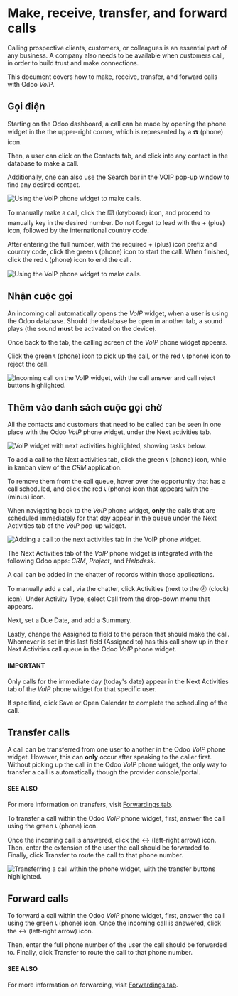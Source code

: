 # Make, receive, transfer, and forward calls

Calling prospective clients, customers, or colleagues is an essential part of any business. A
company also needs to be available when customers call, in order to build trust and make
connections.

This document covers how to make, receive, transfer, and forward calls with Odoo *VoIP*.

## Gọi điện

Starting on the Odoo dashboard, a call can be made by opening the phone widget in the the
upper-right corner, which is represented by a ☎️ (phone) icon.

Then, a user can click on the Contacts tab, and click into any contact in the database
to make a call.

Additionally, one can also use the Search bar in the VOIP pop-up window to
find any desired contact.

![Using the VoIP phone widget to make calls.](transfer_forward/widget-operation.png)

To manually make a call, click the ⌨️ (keyboard) icon, and proceed to manually key in
the desired number. Do not forget to lead with the + (plus) icon, followed by the
international country code.

After entering the full number, with the required + (plus) icon prefix and country code,
click the green 📞 (phone) icon to start the call. When finished, click the red
📞 (phone) icon to end the call.

![Using the VoIP phone widget to make calls.](transfer_forward/manual-call.png)

## Nhận cuộc gọi

An incoming call automatically opens the *VoIP* widget, when a user is using the Odoo database.
Should the database be open in another tab, a sound plays (the sound **must** be activated on the
device).

Once back to the tab, the calling screen of the *VoIP* phone widget appears.

Click the green 📞 (phone) icon to pick up the call, or the red 📞 (phone)
icon to reject the call.

![Incoming call on the VoIP widget, with the call answer and call reject buttons highlighted.](transfer_forward/incoming-call.png)

## Thêm vào danh sách cuộc gọi chờ

All the contacts and customers that need to be called can be seen in one place with the Odoo *VoIP*
phone widget, under the Next activities tab.

![VoIP widget with next activities highlighted, showing tasks below.](transfer_forward/next-activities.png)

To add a call to the Next activities tab, click the green 📞 (phone) icon,
while in kanban view of the *CRM* application.

To remove them from the call queue, hover over the opportunity that has a call scheduled, and click
the red 📞 (phone) icon that appears with the - (minus) icon.

When navigating back to the *VoIP* phone widget, **only** the calls that are scheduled immediately
for that day appear in the queue under the Next Activities tab of the *VoIP* pop-up
widget.

![Adding a call to the next activities tab in the VoIP phone widget.](transfer_forward/add-call-queue.png)

The Next Activities tab of the *VoIP* phone widget is integrated with the following Odoo
apps: *CRM*, *Project*, and *Helpdesk*.

A call can be added in the chatter of records within those applications.

To manually add a call, via the chatter, click Activities (next to the 🕗
(clock) icon). Under Activity Type, select Call from the drop-down menu
that appears.

Next, set a Due Date, and add a Summary.

Lastly, change the Assigned to field to the person that should make the call. Whomever
is set in this last field (Assigned to) has this call show up in their Next
Activities call queue in the Odoo *VoIP* phone widget.

#### IMPORTANT
Only calls for the immediate day (today's date) appear in the Next Activities tab of
the *VoIP* phone widget for that specific user.

If specified, click Save or Open Calendar to complete the scheduling of the
call.

## Transfer calls

A call can be transferred from one user to another in the Odoo *VoIP* phone widget. However, this
can **only** occur after speaking to the caller first. Without picking up the call in the Odoo
*VoIP* phone widget, the only way to transfer a call is automatically though the provider
console/portal.

#### SEE ALSO
For more information on transfers, visit [Forwardings tab](axivox/manage_users.md#voip-axivox-forwardings-tab).

To transfer a call within the Odoo *VoIP* phone widget, first, answer the call using the green
📞 (phone) icon.

Once the incoming call is answered, click the ↔ (left-right arrow) icon. Then, enter the
extension of the user the call should be forwarded to. Finally, click Transfer to route
the call to that phone number.

![Transferring a call within the phone widget, with the transfer buttons highlighted.](transfer_forward/transfer.png)

## Forward calls

To forward a call within the Odoo *VoIP* phone widget, first, answer the call using the green
📞 (phone) icon. Once the incoming call is answered, click the ↔ (left-right
arrow) icon.

Then, enter the full phone number of the user the call should be forwarded to. Finally, click
Transfer to route the call to that phone number.

#### SEE ALSO
For more information on forwarding, visit [Forwardings tab](axivox/manage_users.md#voip-axivox-forwardings-tab).
